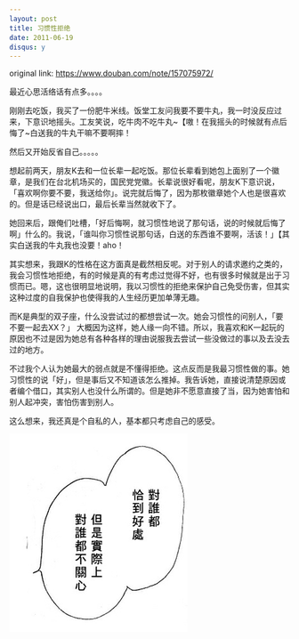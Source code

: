 ```yaml
---
layout: post
title: 习惯性拒绝
date: 2011-06-19
disqus: y
---
```


original link: https://www.douban.com/note/157075972/

最近心思活络话有点多。。。。


刚刚去吃饭，我买了一份肥牛米线。饭堂工友问我要不要牛丸，我一时没反应过来，下意识地摇头。工友笑说，吃牛肉不吃牛丸~【嗷！在我摇头的时候就有点后悔了~白送我的牛丸干嘛不要啊摔！

然后又开始反省自己。。。。。


想起前两天，朋友K去和一位长辈一起吃饭。那位长辈看到她包上面别了一个徽章，是我们在台北机场买的，国民党党徽。长辈说很好看呢，朋友K下意识说，「喜欢啊你要不要，我送给你」。说完就后悔了，因为那枚徽章她个人也是很喜欢的。但是话已经说出口，最后长辈当然就收下了。

她回来后，跟俺们吐槽，「好后悔啊，就习惯性地说了那句话，说的时候就后悔了啊」什么的。我说，「谁叫你习惯性说那句话，白送的东西谁不要啊，活该！」【其实白送我的牛丸我也没要！aho！

其实想来，我跟K的性格在这方面真是截然相反呢。对于别人的请求邀约之类的，我会习惯性地拒绝，有的时候是真的有考虑过觉得不好，也有很多时候就是出于习惯而已。嗯，这也很明显地说明，我以习惯性的拒绝来保护自己免受伤害，但其实这种过度的自我保护也使得我的人生经历更加单薄无趣。

而K是典型的双子座，什么没尝试过的都想尝试一次。她会习惯性的问别人，「要不要一起去XX？」 大概因为这样，她人缘一向不错。所以，我喜欢和K一起玩的原因也不过是因为她总有各种各样的理由说服我去尝试一些没做过的事以及去没去过的地方。

不过我个人认为她最大的弱点就是不懂得拒绝。这点反而是我最习惯性做的事。她习惯性的说「好」，但是事后又不知道该怎么推掉。我告诉她，直接说清楚原因或者编个借口，其实别人也没什么所谓的。但是她非不愿意直接了当，因为她害怕和别人起冲突，害怕伤害到别人。

这么想来，我还真是个自私的人，基本都只考虑自己的感受。


![](/assets/images/p157075972-1.jpg)
